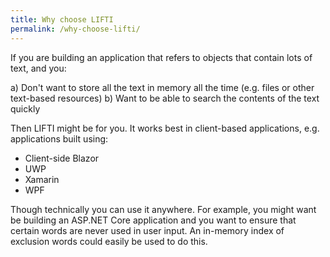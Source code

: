 ```yaml
---
title: Why choose LIFTI
permalink: /why-choose-lifti/
---
```


If you are building an application that refers to objects that contain lots of text, and you:

a) Don't want to store all the text in memory all the time (e.g. files or other text-based resources)
b) Want to be able to search the contents of the text quickly

Then LIFTI might be for you. It works best in client-based applications, e.g. applications built using:

* Client-side Blazor
* UWP
* Xamarin
* WPF

Though technically you can use it anywhere. For example, you might want be building an ASP.NET Core application
and you want to ensure that certain words are never used in user input. An in-memory index of exclusion words
could easily be used to do this.
